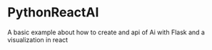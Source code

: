 # PythonReactAI
A basic example about how to create and api of Ai with Flask and a visualization in react
